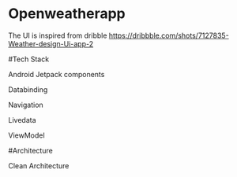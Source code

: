 # Openweatherapp

The UI is inspired from dribble https://dribbble.com/shots/7127835-Weather-design-Ui-app-2



#Tech Stack

Android Jetpack components 

Databinding

Navigation 

Livedata

ViewModel

#Architecture

Clean Architecture
